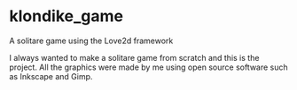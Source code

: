 # klondike_game
A solitare game using the Love2d framework

I always wanted to make a solitare game from scratch and this is the project. All the graphics were made by me using open source software such as Inkscape and Gimp.
